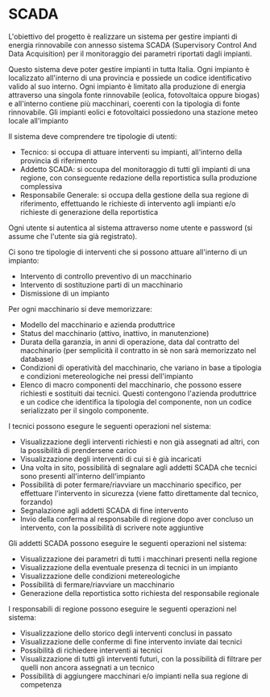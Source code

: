 # SCADA
L'obiettivo del progetto è realizzare un sistema per gestire impianti di energia rinnovabile con annesso sistema SCADA (Supervisory Control And Data Acquisition) per il monitoraggio dei parametri riportati dagli impianti.

Questo sistema deve poter gestire impianti in tutta Italia. Ogni impianto è localizzato all'interno di una provincia e possiede un codice identificativo valido al suo interno.
Ogni impianto è limitato alla produzione di energia attraverso una singola fonte rinnovabile (eolica, fotovoltaica oppure biogas) e all'interno contiene più macchinari, coerenti con la tipologia di fonte rinnovabile. Gli impianti eolici e fotovoltaici possiedono una stazione meteo locale all'impianto

Il sistema deve comprendere tre tipologie di utenti:
- Tecnico: si occupa di attuare interventi su impianti, all'interno della provincia di riferimento
- Addetto SCADA: si occupa del monitoraggio di tutti gli impianti di una regione, con conseguente redazione della reportistica sulla produzione complessiva
- Responsabile Generale: si occupa della gestione della sua regione di riferimento, effettuando le richieste di intervento agli impianti e/o richieste di generazione della reportistica

Ogni utente si autentica al sistema attraverso nome utente e password (si assume che l'utente sia già registrato).

Ci sono tre tipologie di interventi che si possono attuare all'interno di un impianto:
- Intervento di controllo preventivo di un macchinario
- Intervento di sostituzione parti di un macchinario
- Dismissione di un impianto

Per ogni macchinario si deve memorizzare:
- Modello del macchinario e azienda produttrice
- Status del macchinario (attivo, inattivo, in manutenzione)
- Durata della garanzia, in anni di operazione, data dal contratto del macchinario (per semplicità il contratto in sè non sarà memorizzato nel database)
- Condizioni di operatività del macchinario, che variano in base a tipologia e condizioni metereologiche nei pressi dell'impianto
- Elenco di macro componenti del macchinario, che possono essere richiesti e sostituiti dai tecnici. Questi contengono l'azienda produttrice e un codice che identifica la tipologia del componente, non un codice serializzato per il singolo componente.

I tecnici possono esegure le seguenti operazioni nel sistema:
- Visualizzazione degli interventi richiesti e non già assegnati ad altri, con la possibilità di prendersene carico
- Visualizzazione degli interventi di cui si è già incaricati
- Una volta in sito, possibilità di segnalare agli addetti SCADA che tecnici sono presenti all'interno dell'impianto
- Possibilità di poter fermare/riavviare un macchinario specifico, per effettuare l'intervento in sicurezza (viene fatto direttamente dal tecnico, forzando)
- Segnalazione agli addetti SCADA di fine intervento
- Invio della conferma al responsabile di regione dopo aver concluso un intervento, con la possibilità di scrivere note aggiuntive

Gli addetti SCADA possono eseguire le seguenti operazioni nel sistema:
- Visualizzazione dei parametri di tutti i macchinari presenti nella regione
- Visualizzazione della eventuale presenza di tecnici in un impianto
- Visualizzazione delle condizioni metereologiche
- Possibilità di fermare/riavviare un macchinario
- Generazione della reportistica sotto richiesta del responsabile regionale

I responsabili di regione possono eseguire le seguenti operazioni nel sistema:
- Visualizzazione dello storico degli interventi conclusi in passato
- Visualizzazione delle conferme di fine intervento inviate dai tecnici
- Possibilità di richiedere interventi ai tecnici
- Visualizzazione di tutti gli interventi futuri, con la possibilità di filtrare per quelli non ancora assegnati a un tecnico
- Possibilità di aggiungere macchinari e/o impianti nella sua regione di competenza
